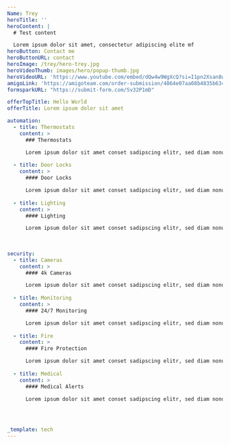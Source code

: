 ```yaml
---
Name: Trey
heroTitle: ''
heroContent: |
  # Test content

  Lorem ipsum dolor sit amet, consectetur adipiscing elite mf
heroButton: Contact me
heroButtonURL: contact
heroImage: /trey/hero-trey.jpg
heroVideoThumb: images/hero/popup-thumb.jpg
heroVideoURL: 'https://www.youtube.com/embed/dQw4w9WgXcQ?si=I1pn2Xsan8wMGj2n'
amigoLink: 'https://amigoteam.com/order-submission/4064e07aa08b4835b634d5688be019bb'
formsparkURL: "https://submit-form.com/Sv32P1mD"

offerTopTitle: Hello World
offerTitle: Lorem ipsum dolor sit amet

automation:
  - title: Thermostats
    content: >
      ### Thermostats

      Lorem ipsum dolor sit amet conset sadipscing elitr, sed diam nonumy eirmod tempor invidunt ut labore et dolore magna aliquyam erat, sed diam
    
  - title: Door Locks
    content: >
      #### Door Locks

      Lorem ipsum dolor sit amet conset sadipscing elitr, sed diam nonumy eirmod tempor invidunt ut labore et dolore magna aliquyam erat, sed diam
      
  - title: Lighting
    content: >
      #### Lighting

      Lorem ipsum dolor sit amet conset sadipscing elitr, sed diam nonumy eirmod tempor invidunt ut labore et dolore magna aliquyam erat, sed diam
    
    
  
security:
  - title: Cameras
    content: >
      #### 4k Cameras 

      Lorem ipsum dolor sit amet conset sadipscing elitr, sed diam nonumy eirmod tempor invidunt ut labore et dolore magna aliquyam erat, sed diam
    
  - title: Monitoring
    content: >
      #### 24/7 Monitoring 

      Lorem ipsum dolor sit amet conset sadipscing elitr, sed diam nonumy eirmod tempor invidunt ut labore et dolore magna aliquyam erat, sed diam
    
  - title: Fire
    content: >
      #### Fire Protection 

      Lorem ipsum dolor sit amet conset sadipscing elitr, sed diam nonumy eirmod tempor invidunt ut labore et dolore magna aliquyam erat, sed diam
    
  - title: Medical
    content: >
      #### Medical Alerts 

      Lorem ipsum dolor sit amet conset sadipscing elitr, sed diam nonumy eirmod tempor invidunt ut labore et dolore magna aliquyam erat, sed diam
     



_template: tech
---
```












